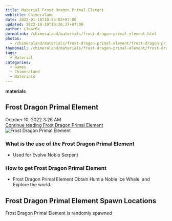 ```yaml
---
title: Material Frost Dragon Primal Element
webtitle: Chimeraland
date: 2022-01-18T10:56:03+07:00
updated: 2022-10-10T10:26:37+07:00
author: L3n4r0x
permalink: /chimeraland/materials/frost-dragon-primal-element.html
photos:
  - /chimeraland/materials/frost-dragon-primal-element/frost-dragon-primal-element.webp
thumbnail: /chimeraland/materials/frost-dragon-primal-element/frost-dragon-primal-element.webp
tags:
  - Material
categories:
  - Games
  - Chimeraland
  - Materials
---
```


<section id="bootstrap-wrapper">
  <link
    rel="stylesheet"
    href="https://cdn.statically.io/gh/dimaslanjaka/Web-Manajemen/40ac3225/css/bootstrap-4.5-wrapper.css"
  />
  <div
    class="row g-0 border rounded overflow-hidden flex-md-row mb-4 shadow-sm position-relative"
  >
    <div class="col p-4 d-flex flex-column position-static">
      <strong class="d-inline-block mb-2 text-success">materials</strong>
      <h2 class="mb-0">Frost Dragon Primal Element</h2>
      <div class="mb-1 text-muted">October 10, 2022 3:26 AM</div>
      <a
        href="/chimeraland/materials/frost-dragon-primal-element.html"
        class="stretched-link d-none"
        >Continue reading Frost Dragon Primal Element</a
      >
    </div>
    <div class="col-auto d-none d-lg-block">
      <img
        src="/chimeraland/materials/frost-dragon-primal-element/frost-dragon-primal-element.webp"
        alt="Frost Dragon Primal Element"
      />
    </div>
  </div>
  <div class="row">
    <div class="col-lg-6 col-12 mb-2">
      <div class="card">
        <div class="card-body">
          <h3 class="card-title">
            What is the use of the Frost Dragon Primal Element
          </h3>
          <div class="card-text">
            <ul>
              <li>Used for Evolve Noble Serpent</li>
            </ul>
          </div>
        </div>
      </div>
    </div>
    <div class="col-lg-6 col-12 mb-2">
      <div class="card">
        <div class="card-body">
          <h3 class="card-title">How to get Frost Dragon Primal Element</h3>
          <div class="card-text">
            <ul>
              <li>
                Frost Dragon Primal Element Obtain Hunt a Noble Ice Whale, and
                Explore the world.
              </li>
            </ul>
          </div>
        </div>
      </div>
    </div>
    <div class="col-12 mb-2">
      <h2>Frost Dragon Primal Element Spawn Locations</h2>
      <p>Frost Dragon Primal Element is randomly spawned</p>
    </div>
  </div>
</section>
